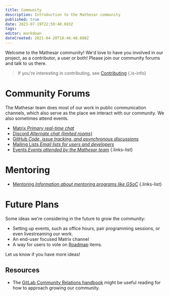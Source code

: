 ```yaml
---
title: Community
description: Introduction to the Mathesar community
published: true
date: 2023-07-19T22:59:48.693Z
tags: 
editor: markdown
dateCreated: 2021-04-20T18:46:48.688Z
---
```


Welcome to the Mathesar community! We'd love to have you involved in our project, as a contributor, a user or both! Please join our community forums and talk to us there.

> If you're interesting in contributing, see [Contributing](https://github.com/centerofci/mathesar/blob/develop/CONTRIBUTING.md)
{.is-info}

# Community Forums
The Mathesar team does most of our work in public communication channels, which also serve as the place we interact with our community. We also sometimes attend events.

- [Matrix *Primary real-time chat*](/en/community/matrix)
- [Discord *Alternate chat (limited rooms)*](/en/community/discord)
- [GitHub *Code, issue tracking, and asynchronous discussions*](/en/community/github)
- [Mailing Lists *Email lists for users and developers*](/en/community/mailing-lists)
- [Events *Events attended by the Mathesar team*](/en/community/events)
{.links-list}

# Mentoring
- [Mentoring *Information about mentoring programs like GSoC*](/en/community/mentoring)
{.links-list}

# Future Plans
Some ideas we're considering in the future to grow the community:
- Setting up events, such as office hours, pair programming sessions, or even livestreaming our work.
- An end-user focused Matrix channel
- A way for users to vote on [Roadmap](/product/roadmap) items.

Let us know if you have more ideas!

## Resources
- The [GitLab Community Relations handbook](https://about.gitlab.com/handbook/marketing/community-relations/) might be useful reading for how to approach growing our community.
